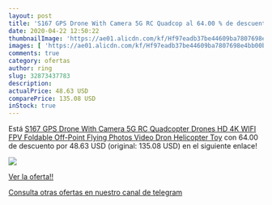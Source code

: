 ```yaml
---
layout: post
title: 'S167 GPS Drone With Camera 5G RC Quadcop al 64.00 % de descuento'
date: 2020-04-22 12:50:22
thumbnailImage: 'https://ae01.alicdn.com/kf/Hf97eadb37be44609ba7807698e4bb00bD/S167-GPS-Drone-With-Camera-5G-RC-Quadcopter-Drones-HD-4K-WIFI-FPV-Foldable-Off-Point.jpg_350x350._SL200_.jpg'
images: [ 'https://ae01.alicdn.com/kf/Hf97eadb37be44609ba7807698e4bb00bD/S167-GPS-Drone-With-Camera-5G-RC-Quadcopter-Drones-HD-4K-WIFI-FPV-Foldable-Off-Point.jpg_350x350._SL200_.jpg' ]
comments: true
category: ofertas
author: ring
slug: 32873437783
description:
actualPrice: 48.63 USD
comparePrice: 135.08 USD
inStock: true
---
```


Está [S167 GPS Drone With Camera 5G RC Quadcopter Drones HD 4K WIFI FPV Foldable Off-Point Flying Photos Video Dron Helicopter Toy](https://www.amazon.com/dp/32873437783/?tag=redken08-20) con 64.00 de descuento por 48.63 USD (original: 135.08 USD) en el siguiente enlace!

[![](https://ae01.alicdn.com/kf/Hf97eadb37be44609ba7807698e4bb00bD/S167-GPS-Drone-With-Camera-5G-RC-Quadcopter-Drones-HD-4K-WIFI-FPV-Foldable-Off-Point.jpg_350x350._SL200_.jpg)](https://www.amazon.com/dp/32873437783/?tag=redken08-20)

[Ver la oferta!!](https://www.amazon.com/dp/32873437783/?tag=redken08-20)

[Consulta otras ofertas en nuestro canal de telegram](https://t.me/s/ofertas25)
